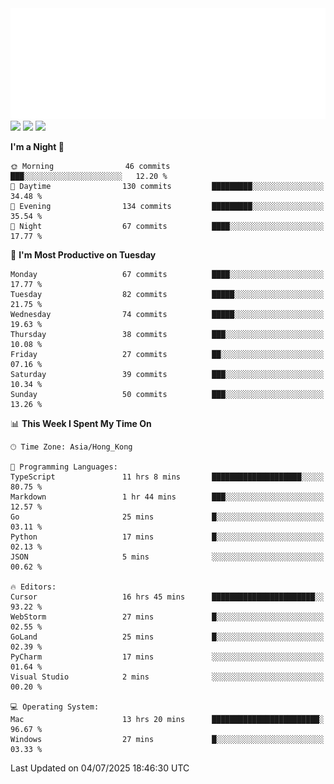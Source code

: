 <img src="./assets/header.svg" />
<img src="https://wakatime.com/share/@Shenley/f0f15f34-169b-42e7-828a-da14eca90966.svg" />
<img src="https://github-readme-stats.ykrazy.top/api/wakatime?username=shenley&langs_count=11&theme=transparent" />
<img src="https://github-readme-stats.ykrazy.top/api?username=shenlye&show_icons=true&include_all_commits=true&theme=transparent" />

<!--START_SECTION:waka-->
**I'm a Night 🦉** 

```text
🌞 Morning                46 commits          ███░░░░░░░░░░░░░░░░░░░░░░   12.20 % 
🌆 Daytime                130 commits         █████████░░░░░░░░░░░░░░░░   34.48 % 
🌃 Evening                134 commits         █████████░░░░░░░░░░░░░░░░   35.54 % 
🌙 Night                  67 commits          ████░░░░░░░░░░░░░░░░░░░░░   17.77 % 
```
📅 **I'm Most Productive on Tuesday** 

```text
Monday                   67 commits          ████░░░░░░░░░░░░░░░░░░░░░   17.77 % 
Tuesday                  82 commits          █████░░░░░░░░░░░░░░░░░░░░   21.75 % 
Wednesday                74 commits          █████░░░░░░░░░░░░░░░░░░░░   19.63 % 
Thursday                 38 commits          ███░░░░░░░░░░░░░░░░░░░░░░   10.08 % 
Friday                   27 commits          ██░░░░░░░░░░░░░░░░░░░░░░░   07.16 % 
Saturday                 39 commits          ███░░░░░░░░░░░░░░░░░░░░░░   10.34 % 
Sunday                   50 commits          ███░░░░░░░░░░░░░░░░░░░░░░   13.26 % 
```


📊 **This Week I Spent My Time On** 

```text
🕑︎ Time Zone: Asia/Hong_Kong

💬 Programming Languages: 
TypeScript               11 hrs 8 mins       ████████████████████░░░░░   80.75 % 
Markdown                 1 hr 44 mins        ███░░░░░░░░░░░░░░░░░░░░░░   12.57 % 
Go                       25 mins             █░░░░░░░░░░░░░░░░░░░░░░░░   03.11 % 
Python                   17 mins             █░░░░░░░░░░░░░░░░░░░░░░░░   02.13 % 
JSON                     5 mins              ░░░░░░░░░░░░░░░░░░░░░░░░░   00.62 % 

🔥 Editors: 
Cursor                   16 hrs 45 mins      ███████████████████████░░   93.22 % 
WebStorm                 27 mins             █░░░░░░░░░░░░░░░░░░░░░░░░   02.55 % 
GoLand                   25 mins             █░░░░░░░░░░░░░░░░░░░░░░░░   02.39 % 
PyCharm                  17 mins             ░░░░░░░░░░░░░░░░░░░░░░░░░   01.64 % 
Visual Studio            2 mins              ░░░░░░░░░░░░░░░░░░░░░░░░░   00.20 % 

💻 Operating System: 
Mac                      13 hrs 20 mins      ████████████████████████░   96.67 % 
Windows                  27 mins             █░░░░░░░░░░░░░░░░░░░░░░░░   03.33 % 
```


 Last Updated on 04/07/2025 18:46:30 UTC
<!--END_SECTION:waka-->
